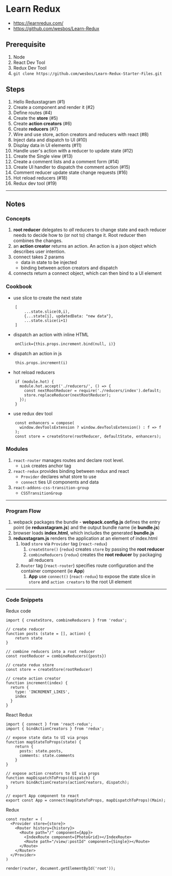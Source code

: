 # Learn Redux
* https://learnredux.com/
* https://github.com/wesbos/Learn-Redux

## Prerequisite
1. Node
2. React Dev Tool
3. Redux Dev Tool
4. `git clone https://github.com/wesbos/Learn-Redux-Starter-Files.git`

## Steps
1. Hello Reduxstagram (#1)
2. Create a component and render it (#2)
3. Define routes (#4)
4. Create the **store** (#5)
5. Create **action creators** (#6)
6. Create **reducers** (#7)
7. Wire and use store, action creators and reducers with react (#8)
8. Inject data and dispatch to UI (#10)
9. Display data in UI elements (#11)
10. Handle user's action with a reducer to update state (#12)
11. Create the Single view (#13)
12. Create a comment lists and a comment form (#14)
13. Create UI handler to dispatch the comment action (#15)
14. Comment reducer update state change requests (#16)
15. Hot reload reducers (#18)
16. Redux dev tool (#19)

---
## Notes
### Concepts
1. **root reducer** delegates to *all* reducers to change state and each reducer needs to decide how to (or not to) change it.  Root reducer then combines the changes.
2. an **action creator** returns an action. An action is a json object which describes user intention.
3. connect takes 2 params
    * data in state to be injected
    * binding between action creators and dispatch
4. connects return a connect object, which can then bind to a UI element

### Cookbook
* use slice to create the next state
```
    [
        ...state.slice(0,i),
        {...state[i], updatedData: "new data"},
        ...state.slice(i+1)
    ]
```
* dispatch an action with inline HTML
```
    onClick={this.props.increment.bind(null, i)}
```
* dispatch an action in js
```
    this.props.increment(i)
```
* hot reload reducers
```
    if (module.hot) {
      module.hot.accept('./reducers/', () => {
        const nextRootReducer = require('./reducers/index').default;
        store.replaceReducer(nextRootReducer);
      });
    }
```
* use redux dev tool
```
    const enhancers = compose(
      window.devToolsExtension ? window.devToolsExtension() : f => f
    );
    const store = createStore(rootReducer, defaultState, enhancers);
```

### Modules
1. `react-router` manages routes and declare root level.
    * `Link` creates anchor tag
2. `react-redux` provides binding between redux and react
    * `Provider` declares what store to use
    * `connect` ties UI components and data
3. `react-addons-css-transition-group`  
    * `CSSTransitionGroup`

---
### Program Flow
1. webpack packages the bundle - **webpack.config.js** defines the entry point (ie **reduxstagram.js**) and the output bundle name (ie **bundle.js**)
2. browser loads **index.html**, which includes the generated **bundle.js**
3. **reduxstagram.js** renders the application at an element of index.html
    1. load `store` via `Provider` tag (`react-redux`)
        1. `createStore()` (`redux`) creates `store` by passing the **root reducer**
        2. `combineReducers` (`redux`) creates the **root reducer** by packaging all reducers
    2. `Router` tag (`react-router`) specifies route configuration and the container component (ie **App**)
        1. **App** use `connect()` (`react-redux`) to expose the state slice in `store` and `action creators` to the root UI element

---
### Code Snippets
Redux code
```
import { createStore, combineReducers } from 'redux';

// create reducer
function posts (state = [], action) {
    return state
}

// combine reducers into a root reducer
const rootReducer = combineReducers({posts})

// create redux store
const store = createStore(rootReducer)

// create action creator
function increment(index) {
  return {
    type: 'INCREMENT_LIKES',
    index
  }
}
```

React Redux
```
import { connect } from 'react-redux';
import { bindActionCreators } from 'redux';

// expose state data to UI via props
function mapStateToProps(state) {
    return {
      posts: state.posts,
      comments: state.comments
    }
}

// expose action creators to UI via props
function mapDispatchToProps(dispatch) {
  return bindActionCreators(actionCreators, dispatch);
}

// export App component to react
export const App = connect(mapStateToProps, mapDispatchToProps)(Main);
```

Redux
```
const router = (
  <Provider store={store}>
    <Router history={history}>
      <Route path="/" component={App}>
        <IndexRoute component={PhotoGrid}></IndexRoute>
        <Route path="/view/:postId" component={Single}></Route>
      </Route>
    </Router>
  </Provider>
)

render(router, document.getElementById('root'));
```
